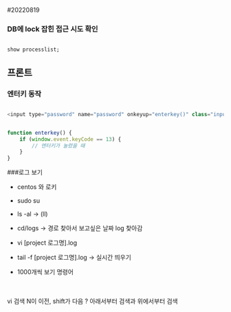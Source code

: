 #20220819



### DB에 lock 잡힌 접근 시도 확인

```mysql

show processlist;
```


## 프론트

### 엔터키 동작

```javascript

<input type="password" name="password" onkeyup="enterkey()" class="input-text full-width">


function enterkey() {
	if (window.event.keyCode == 13) {
    	// 엔터키가 눌렸을 때
    }
}

```

###로그 보기

- centos 와 로키

- sudo su

- ls -al -> (ll)

- cd/logs -> 경로 찾아서 보고싶은 날짜 log 찾아감 


- vi [project 로그명].log
- tail -f [project 로그명].log -> 실시간 띄우기
- 1000개씩 보기 명령어

<br><br>
vi 검색   N이 이전, shift가 다음 ?
아래서부터 검색과 위에서부터 검색
